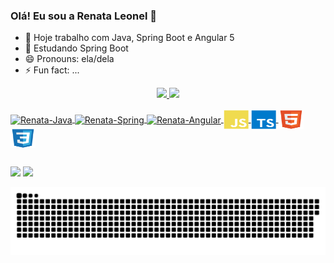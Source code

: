 ### Olá! Eu sou a Renata Leonel 👋


- 🔭 Hoje trabalho com Java, Spring Boot e Angular 5
- 🌱 Estudando Spring Boot
- 😄 Pronouns: ela/dela
- ⚡ Fun fact: ...

<div align="center">
  <a href="https://github.com/RenataLeonel">
  <img height="180em" src="https://github-readme-stats.vercel.app/api?username=RenataLeonel&show_icons=true&theme=radical&include_all_commits=true&count_private=true"/>
  <img height="180em" src="https://github-readme-stats.vercel.app/api/top-langs/?username=RenataLeonel&layout=compact&langs_count=7&theme=radical"/>
</div>
<div style="display: inline_block"><br>
  <img align="center" alt="Renata-Java" height="30" width="40"src="https://cdn.jsdelivr.net/gh/devicons/devicon/icons/java/java-original-wordmark.svg" />
  <img align="center" alt="Renata-Spring" height="30" width="40"src="https://cdn.jsdelivr.net/gh/devicons/devicon/icons/spring/spring-original-wordmark.svg" />
  <img align="center" alt="Renata-Angular" height="30" width="40"src="https://cdn.jsdelivr.net/gh/devicons/devicon/icons/angularjs/angularjs-original.svg" />
  <img align="center" alt="Renata-Js" height="30" width="40" src="https://raw.githubusercontent.com/devicons/devicon/master/icons/javascript/javascript-plain.svg">
  <img align="center" alt="Renata-Ts" height="30" width="40" src="https://raw.githubusercontent.com/devicons/devicon/master/icons/typescript/typescript-plain.svg">
  <img align="center" alt="Renata-HTML" height="30" width="40" src="https://raw.githubusercontent.com/devicons/devicon/master/icons/html5/html5-original.svg">
  <img align="center" alt="Renata-CSS" height="30" width="40" src="https://raw.githubusercontent.com/devicons/devicon/master/icons/css3/css3-original.svg">
  <!-- meu gif/desenho-->
</div>
  
  ##
<div>
  <a href="https://www.linkedin.com/in/renata-leonel" target="_blank"><img src="https://img.shields.io/badge/-LinkedIn-%230077B5?style=for-the-badge&logo=linkedin&logoColor=white" target="_blank"></a> 
  <a href = "mailto:contatorennataleonel@gmail.com"><img src="https://img.shields.io/badge/Gmail-D14836?style=for-the-badge&logo=gmail&logoColor=white" target="_blank"></a>
  
  ![Snake animation](https://github.com/RenataLeonel/RenataLeonel/blob/output/github-contribution-grid-snake.svg)
  
</div>
